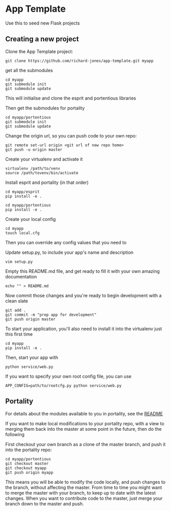 # App Template

Use this to seed new Flask projects

## Creating a new project

Clone the App Template project:

    git clone https://github.com/richard-jones/app-template.git myapp

get all the submodules

    cd myapp
    git submodule init
    git submodule update

This will initialise and clone the esprit and portentious libraries

Then get the submodules for portality

    cd myapp/portentious
    git submodule init
    git submodule update

Change the origin url, so you can push code to your own repo:

    git remote set-url origin <git url of new repo home>
    git push -u origin master

Create your virtualenv and activate it

    virtualenv /path/to/venv
    source /path/tovenv/bin/activate

Install esprit and portality (in that order)

    cd myapp/esprit
    pip install -e .
    
    cd myapp/portentious
    pip install -e .
    
Create your local config

    cd myapp
    touch local.cfg

Then you can override any config values that you need to

Update setup.py, to include your app's name and description

    vim setup.py

Empty this README.md file, and get ready to fill it with your own amazing documentation

    echo "" > README.md

Now commit those changes and you're ready to begin development with a clean slate

    git add .
    git commit -m "prep app for development"
    git push origin master

To start your application, you'll also need to install it into the virtualenv just this first time

    cd myapp
    pip install -e .

Then, start your app with

    python service/web.py

If you want to specify your own root config file, you can use

    APP_CONFIG=path/to/rootcfg.py python service/web.py
    
## Portality

For details about the modules available to you in portality, see the [README](https://github.com/richard-jones/portentious/blob/master/README.md)

If you want to make local modifications to your portality repo, with a view to merging them back into the master at some point in the future, then do the following

First checkout your own branch as a clone of the master branch, and push it into the portality repo:

    cd myapp/portentious
    git checkout master
    git checkout myapp
    git push origin myapp

This means you will be able to modify the code locally, and push changes to the branch, without affecting the master.  From time to time you might
want to merge the master with your branch, to keep up to date with the latest changes.  When you want to contribute code to the master, just merge
your branch down to the master and push.